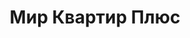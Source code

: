 --- 
title: "Мир Квартир Плюс" 
site: "" 
town: "Евпатория" 
tel: ["+380 (6569) 2-44-33, +38 (06569) 2-44-33, +38(06569)3-00-31"] 
address: "Россия, АР Крым, Евпатория г., ул. Фрунзе, 50/107" 
mail: "" 
--- 